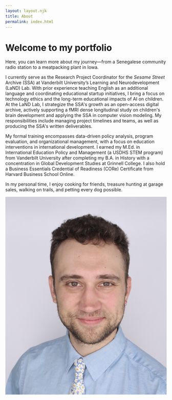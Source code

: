 ```yaml
---
layout: layout.njk
title: About
permalink: index.html
---
```


<div class="about-container">
  <div class="about-text">
    <h1>Welcome to my portfolio</h1>
    <p>
      Here, you can learn more about my journey—from a Senegalese community radio station to a meatpacking plant in Iowa.
    </p>
    <p>
      I currently serve as the Research Project Coordinator for the <em>Sesame Street</em> Archive (SSA) at Vanderbilt University’s Learning and Neurodevelopment (LaND) Lab. With prior experience teaching English as an additional language and coordinating educational startup initiatives, I bring a focus on technology ethics and the long-term educational impacts of AI on children. At the LaND Lab, I strategize the SSA's growth as an open-access digital archive, actively supporting a fMRI dense longitudinal study on children's brain development and applying the SSA in computer vision modeling. My responsibilities include managing project timelines and teams, as well as producing the SSA's written deliverables.
    </p>
    <p>
      My formal training encompasses data-driven policy analysis, program evaluation, and organizational management, with a focus on education interventions in international development. I earned my M.Ed. in International Education Policy and Management (a USDHS STEM program) from Vanderbilt University after completing my B.A. in History with a concentration in Global Development Studies at Grinnell College. I also hold a Business Essentials Credential of Readiness (CORe) Certificate from Harvard Business School Online.
    </p>
    <p>
      In my personal time, I enjoy cooking for friends, treasure hunting at garage sales, walking on trails, and petting every dog possible.
    </p>
  </div>
  <div class="about-photo">
    <img src="/assets/images/headshot.jpg" alt="Photo of Karol Sadkowski">
  </div>
</div>
